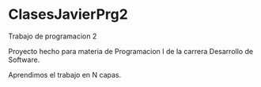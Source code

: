 # ClasesJavierPrg2
Trabajo de programacion 2


Proyecto hecho para materia de Programacion I de la carrera Desarrollo de Software. 

Aprendimos el trabajo en N capas.
